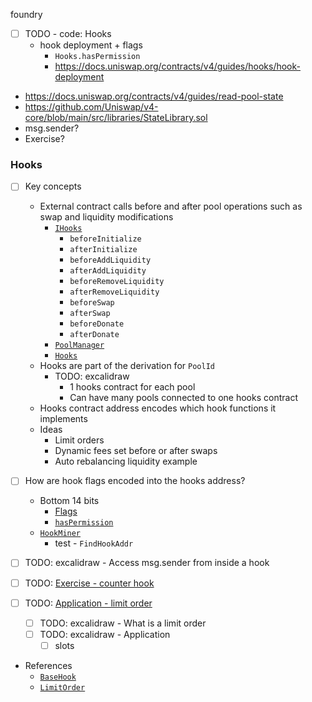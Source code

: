 foundry

- [ ] TODO - code: Hooks
  - hook deployment + flags
    - `Hooks.hasPermission`
    - https://docs.uniswap.org/contracts/v4/guides/hooks/hook-deployment

- https://docs.uniswap.org/contracts/v4/guides/read-pool-state
- https://github.com/Uniswap/v4-core/blob/main/src/libraries/StateLibrary.sol
- msg.sender?
- Exercise?

### Hooks

- [ ] Key concepts
  - External contract calls before and after pool operations such as swap and liquidity modifications
    - [`IHooks`](https://github.com/Uniswap/v4-core/blob/main/src/interfaces/IHooks.sol)
      - `beforeInitialize`
      - `afterInitialize`
      - `beforeAddLiquidity`
      - `afterAddLiquidity`
      - `beforeRemoveLiquidity`
      - `afterRemoveLiquidity`
      - `beforeSwap`
      - `afterSwap`
      - `beforeDonate`
      - `afterDonate`
    - [`PoolManager`](https://github.com/Uniswap/v4-core/blob/main/src/PoolManager.sol)
    - [`Hooks`](https://github.com/Uniswap/v4-core/blob/main/src/libraries/Hooks.sol)
  - Hooks are part of the derivation for `PoolId`
    - TODO: excalidraw
      - 1 hooks contract for each pool
      - Can have many pools connected to one hooks contract
  - Hooks contract address encodes which hook functions it implements
  - Ideas
    - Limit orders
    - Dynamic fees set before or after swaps
    - Auto rebalancing liquidity example

- [ ] How are hook flags encoded into the hooks address?
  - Bottom 14 bits
    - [Flags](https://github.com/Uniswap/v4-core/blob/59d3ecf53afa9264a16bba0e38f4c5d2231f80bc/src/libraries/Hooks.sol#L27-L47)
    - [`hasPermission`](https://github.com/Uniswap/v4-core/blob/59d3ecf53afa9264a16bba0e38f4c5d2231f80bc/src/libraries/Hooks.sol#L337-L339)
  - [`HookMiner`](https://github.com/Uniswap/v4-periphery/blob/main/src/utils/HookMiner.sol)
    - test - `FindHookAddr`

- [ ] TODO: excalidraw - Access msg.sender from inside a hook
- [ ] TODO: [Exercise - counter hook](./foundry/exercises/counter.md)
- [ ] TODO: [Application - limit order](./foundry/exercises/limit_order.md)
  - [ ] TODO: excalidraw - What is a limit order
  - [ ] TODO: excalidraw - Application
    - [ ] slots

- References
  - [`BaseHook`](https://github.com/Uniswap/v4-periphery/blob/main/src/utils/BaseHook.sol)
  - [`LimitOrder`](https://github.com/Uniswap/v4-periphery/blob/example-contracts/contracts/hooks/examples/LimitOrder.sol)
